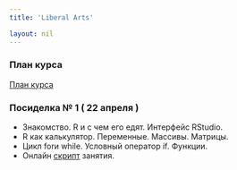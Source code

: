 ```yaml
---
title: 'Liberal Arts'

layout: nil
---
```


### План курса

[План курса](https://ahmedushka7.github.io/R/scripts/liberal_arts/plan/plan.html)

### Посиделка № 1 ( 22 апреля )

* Знакомство. R и с чем его едят. Интерфейс RStudio.
* R как калькулятор. Переменные. Массивы. Матрицы.
* Цикл forи while. Условный оператор if. Функции.
* Онлайн [скрипт](https://ahmedushka7.github.io/R/scripts/liberal_arts/sem_1/introduction_to_R.html) занятия.

